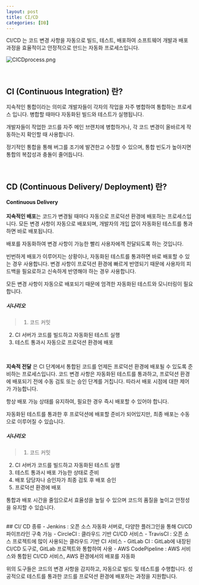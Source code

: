 ```yaml
---
layout: post
title: CI/CD
categories: [DB]
---
```

CI/CD 는 코드 변경 사항을 자동으로 빌드, 테스트, 배포하여
소프트웨어 개발과 배포 과정을 효율적이고 안정적으로 만드는 자동화 프로세스입니다.


![CICDprocess.png](https://github.com/user-attachments/assets/3ade87c6-121c-477b-9dc0-925548ba6ed5)

<br>


## CI (Continuous Integration) 란?
지속적인 통합이라는 의미로 개발자들이 각자의 작업을 자주 병합하여 통합하는 프로세스 입니다.
병합할 때마다 자동화된 빌드와 테스트가 실행됩니다.

개발자들이 작업한 코드를 자주 메인 브랜치에 병합하거나, 각 코드 변경이 올바르게 작동하는지 확인할 때 사용합니다.

정기적인 통합을 통해 버그를 조기에 발견한고 수정할 수 있으며, 통합 빈도가 높아지면 통합의 복잡성과 충돌이 줄어듭니다.


<br>

## CD (Continuous Delivery/ Deployment) 란?
#### Continuous Delivery

**지속적인 배포**는 코드가 변경될 때마다 자동으로 프로덕션 환경에 배포하는 프로세스입니다.
모든 변경 사항이 자동으로 배포되며, 개발자의 개입 없이 자동화된 테스트를 통과하면 바로 배포됩니다.

배포를 자동화하여 변경 사항이 가능한 빨리 사용자에겍 전달되도록 하는 것입니다.

빈번하게 배포가 이루어지는 상황이나, 자동화된 테스트를 통과하면 바로 배포할 수 있는 경우 사용합니다.
변경 사항이 프로덕션 환경에 빠르게 반영되기 때문에 사용자의 피드백을 필요로하고 신속하게 반영해야 하는 경우 사용합니다.

모든 변경 사항이 자동으로 배포되기 때문에 엄격한 자동화된 테스트와 모니터링이 필요합니다.

##### 시나리오
> 1. 코드 커밋
2. CI 서버가 코드를 빌드하고 자동화된 테스트 실행
3. 테스트 통과시 자동으로 프로덕션 환경에 배포

<br>  
     

**지속적 전달** 은 CI 단계에서 통합된 코드를 언제든 프로덕션 환경에 배포될 수 있도록 준비하는 프로세스입니다.
코드 변경 사항은 자동화된 테스트를 통과하고, 프로덕션 환경에 배포되기 전에 수동 검토 또는 승인 단계를 거칩니다.
따라서 배포 시점에 대한 제어가 가능합니다.

항상 배포 가능 상태를 유지하여, 필요한 경우 즉시 배포할 수 있어야 합니다.

자동화된 테스트를 통과한 후 프로덕션에 배포할 준비가 되어있지만, 최종 배포는 수동으로 이루어질 수 있습니다.


##### 시나리오
> 1. 코드 커밋
2. CI 서버가 코드를 빌드하고 자동화된 테스트 실행
3. 테스트 통과시 배포 가능한 상태로 준비
4. 배포 담당자나 승인자가 최종 검토 후 배포 승인
5. 프로덕션 환경에 배포




통합과 배포 시간을 줄임으로서 효율성을 높일 수 있으며 코드의 품질을 높이고 안정성을 유지할 수 있습니다.

<br>
## CI/ CD 종류
- Jenkins : 오픈 소스 자동화 서버로, 다양한 플러그인을 통해 CI/CD 파이프라인 구축 가능 
- CircleCI : 클라우드 기반 CI/CD 서비스
- TravisCI : 오픈 소스 프로젝트에 많이 사용되는 클라우드 기반 CI 서비스
- GitLab CI : GitLab에 내장된 CI/CD 도구로, GitLab 프로젝트와 통합하여 사용
- AWS CodePipeline : AWS 서비스와 통합된 CI/CD 서비스, AWS 환경에서의 배포를 자동화

위의 도구들은 코드의 변경 사항을 감지하고, 자동으로 빌드 및 테스트를 수행합니다.
성공적으로 테스트를 통과한 코드를 프로덕션 환경에 배포하는 과정을 지원합니다.
